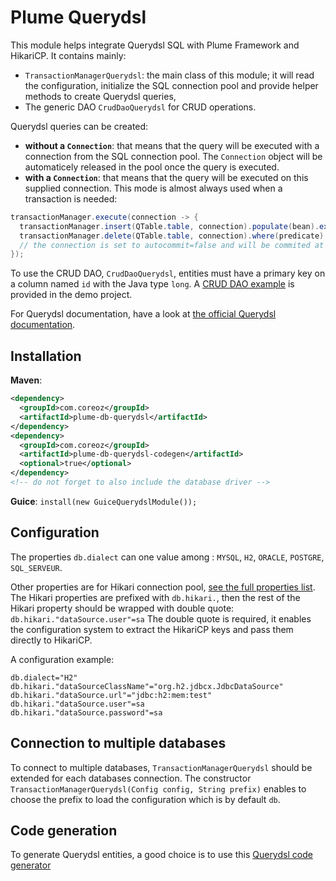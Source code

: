 Plume Querydsl
==============

This module helps integrate Querydsl SQL with Plume Framework and HikariCP.
It contains mainly:
- `TransactionManagerQuerydsl`: the main class of this module; it will
read the configuration, initialize the SQL connection pool
and provide helper methods to create Querydsl queries,
- The generic DAO `CrudDaoQuerydsl` for CRUD operations.

Querydsl queries can be created:
- **without a `Connection`**: that means that the query will be executed with a connection
from the SQL connection pool. The `Connection` object will be automaticely released in the pool
once the query is executed.
- **with a `Connection`**: that means that the query will be executed on this supplied connection.
This mode is almost always used when a transaction is needed:
```java
transactionManager.execute(connection -> {
  transactionManager.insert(QTable.table, connection).populate(bean).execute();
  transactionManager.delete(QTable.table, connection).where(predicate).execute();
  // the connection is set to autocommit=false and will be commited at the end of the lambda
});
```

To use the CRUD DAO, `CrudDaoQuerydsl`, entities must have a primary key on a column named `id` with the Java type `long`.
A [CRUD DAO example](https://github.com/Coreoz/Plume-demo/blob/master/plume-demo-full-guice-jersey/src/main/java/com/coreoz/demo/db/dao/CityDao.java)
is provided in the demo project.

For Querydsl documentation, have a look at [the official Querydsl documentation](https://github.com/querydsl/querydsl/tree/master/querydsl-sql).

Installation
------------
**Maven**:
```xml
<dependency>
  <groupId>com.coreoz</groupId>
  <artifactId>plume-db-querydsl</artifactId>
</dependency>
<dependency>
  <groupId>com.coreoz</groupId>
  <artifactId>plume-db-querydsl-codegen</artifactId>
  <optional>true</optional>
</dependency>
<!-- do not forget to also include the database driver -->
```

**Guice**: `install(new GuiceQuerydslModule());`

Configuration
-------------
The properties `db.dialect` can one value among : `MYSQL`, `H2`, `ORACLE`, `POSTGRE`, `SQL_SERVEUR`.

Other properties are for Hikari connection pool, [see the full properties list](https://github.com/brettwooldridge/HikariCP#configuration-knobs-baby).
The Hikari properties are prefixed with `db.hikari.`,
then the rest of the Hikari property should be wrapped with double quote: `db.hikari."dataSource.user"=sa`
The double quote is required, it enables the configuration system to extract the HikariCP keys
and pass them directly to HikariCP.

A configuration example:
```properties
db.dialect="H2"
db.hikari."dataSourceClassName"="org.h2.jdbcx.JdbcDataSource"
db.hikari."dataSource.url"="jdbc:h2:mem:test"
db.hikari."dataSource.user"=sa
db.hikari."dataSource.password"=sa
```

Connection to multiple databases
--------------------------------
To connect to multiple databases, `TransactionManagerQuerydsl` should be extended for each databases connection.
The constructor `TransactionManagerQuerydsl(Config config, String prefix)` enables to choose the prefix
to load the configuration which is by default `db`.

Code generation
---------------
To generate Querydsl entities, a good choice is to use this
[Querydsl code generator](https://github.com/Coreoz/Plume/tree/master/plume-db-querydsl-codegen)



